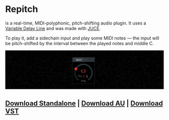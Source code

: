 # Repitch

is a real-time, MIDI-polyphonic, pitch-shifting audio plugin. It uses a [Variable Delay Line](http://msp.ucsd.edu/techniques/latest/book-html/node115.html) and was made with [JUCE](http://www.juce.com).

To play it, add a sidechain input and play some MIDI notes — the input will be pitch-shifted by the interval between the played notes and middle C.

![](screenshot.png)
## [Download Standalone](https://github.com/maxwellpollack/repitch/releases/latest/download/Repitch.app.zip) | [Download AU](https://github.com/maxwellpollack/repitch/releases/latest/download/repitch.component.zip) | [Download VST](https://github.com/maxwellpollack/repitch/releases/latest/download/repitch.vst3.zip)
